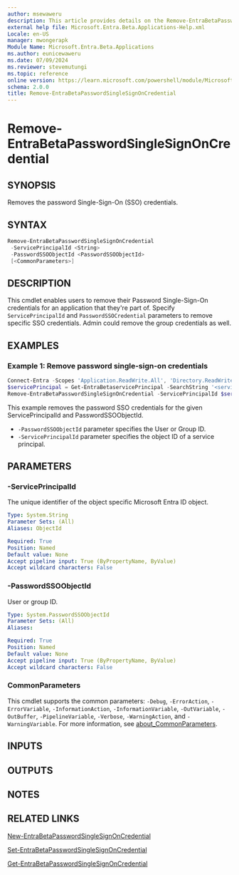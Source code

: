 ```yaml
---
author: msewaweru
description: This article provides details on the Remove-EntraBetaPasswordSingleSignOnCredential command.
external help file: Microsoft.Entra.Beta.Applications-Help.xml
Locale: en-US
manager: mwongerapk
Module Name: Microsoft.Entra.Beta.Applications
ms.author: eunicewaweru
ms.date: 07/09/2024
ms.reviewer: stevemutungi
ms.topic: reference
online version: https://learn.microsoft.com/powershell/module/Microsoft.Entra.Beta/Remove-EntraBetaPasswordSingleSignOnCredential
schema: 2.0.0
title: Remove-EntraBetaPasswordSingleSignOnCredential
---
```


# Remove-EntraBetaPasswordSingleSignOnCredential

## SYNOPSIS

Removes the password Single-Sign-On (SSO) credentials.

## SYNTAX

```powershell
Remove-EntraBetaPasswordSingleSignOnCredential
 -ServicePrincipalId <String>
 -PasswordSSOObjectId <PasswordSSOObjectId>
 [<CommonParameters>]
```

## DESCRIPTION

This cmdlet enables users to remove their Password Single-Sign-On credentials for an application that they're part of. Specify `ServicePrincipalId` and `PasswordSSOCredential` parameters to remove specific SSO credentials.
Admin could remove the group credentials as well.

## EXAMPLES

### Example 1: Remove password single-sign-on credentials

```powershell
Connect-Entra -Scopes 'Application.ReadWrite.All', 'Directory.ReadWrite.All'
$servicePrincipal = Get-EntraBetaservicePrincipal -SearchString '<service-principal-name>'
Remove-EntraBetaPasswordSingleSignOnCredential -ServicePrincipalId $servicePrincipal.Id -PasswordSSOCredential 'bbbbbbbb-1111-2222-3333-cccccccccccc'
```

This example removes the password SSO credentials for the given ServicePrincipalId and PasswordSSOObjectId.

- `-PasswordSSOObjectId` parameter specifies the User or Group ID.
- `-ServicePrincipalId` parameter specifies the object ID of a service principal.

## PARAMETERS

### -ServicePrincipalId

The unique identifier of the object specific Microsoft Entra ID object.

```yaml
Type: System.String
Parameter Sets: (All)
Aliases: ObjectId

Required: True
Position: Named
Default value: None
Accept pipeline input: True (ByPropertyName, ByValue)
Accept wildcard characters: False
```

### -PasswordSSOObjectId

User or group ID.

```yaml
Type: System.PasswordSSOObjectId
Parameter Sets: (All)
Aliases:

Required: True
Position: Named
Default value: None
Accept pipeline input: True (ByPropertyName, ByValue)
Accept wildcard characters: False
```

### CommonParameters

This cmdlet supports the common parameters: `-Debug`, `-ErrorAction`, `-ErrorVariable`, `-InformationAction`, `-InformationVariable`, `-OutVariable`, `-OutBuffer`, `-PipelineVariable`, `-Verbose`, `-WarningAction`, and `-WarningVariable`. For more information, see [about_CommonParameters](https://go.microsoft.com/fwlink/?LinkID=113216).

## INPUTS

## OUTPUTS

## NOTES

## RELATED LINKS

[New-EntraBetaPasswordSingleSignOnCredential](New-EntraBetaPasswordSingleSignOnCredential.md)

[Set-EntraBetaPasswordSingleSignOnCredential](Set-EntraBetaPasswordSingleSignOnCredential.md)

[Get-EntraBetaPasswordSingleSignOnCredential](Get-EntraBetaPasswordSingleSignOnCredential.md)
